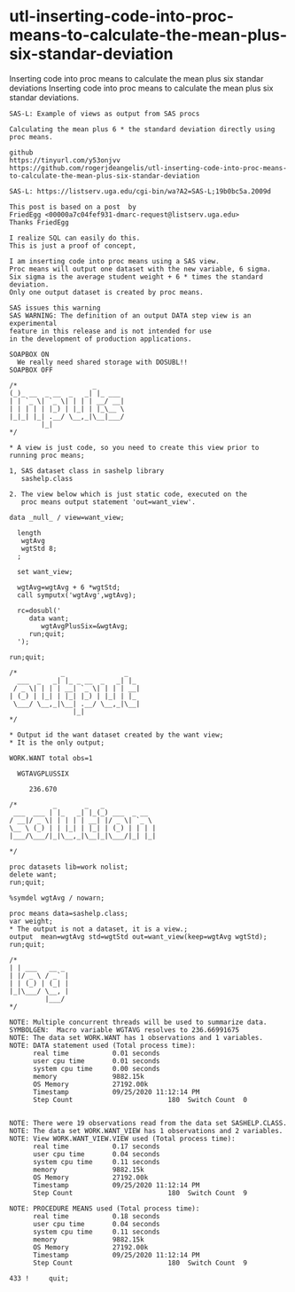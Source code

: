 # utl-inserting-code-into-proc-means-to-calculate-the-mean-plus-six-standar-deviation
Inserting code into proc means to calculate the mean plus six standar deviations
    Inserting code into proc means to calculate the mean plus six standar deviations.                                                  
                                                                                                                                       
    SAS-L: Example of views as output from SAS procs                                                                                   
                                                                                                                                       
    Calculating the mean plus 6 * the standard deviation directly using proc means.                                                    
                                                                                                                                       
    github                                                                                                                             
    https://tinyurl.com/y53onjvv                                                                                                       
    https://github.com/rogerjdeangelis/utl-inserting-code-into-proc-means-to-calculate-the-mean-plus-six-standar-deviation             
                                                                                                                                       
    SAS-L: https://listserv.uga.edu/cgi-bin/wa?A2=SAS-L;19b0bc5a.2009d                                                                 
                                                                                                                                       
    This post is based on a post  by                                                                                                   
    FriedEgg <00000a7c04fef931-dmarc-request@listserv.uga.edu>                                                                         
    Thanks FriedEgg                                                                                                                    
                                                                                                                                       
    I realize SQL can easily do this.                                                                                                  
    This is just a proof of concept,                                                                                                   
                                                                                                                                       
    I am inserting code into proc means using a SAS view.                                                                              
    Proc means will output one dataset with the new variable, 6 sigma.                                                                 
    Six sigma is the average student weight + 6 * times the standard deviation.                                                        
    Only one output dataset is created by proc means.                                                                                  
                                                                                                                                       
    SAS issues this warning                                                                                                            
    SAS WARNING: The definition of an output DATA step view is an experimental                                                         
    feature in this release and is not intended for use                                                                                
    in the development of production applications.                                                                                     
                                                                                                                                       
    SOAPBOX ON                                                                                                                         
      We really need shared storage with DOSUBL!!                                                                                      
    SOAPBOX OFF                                                                                                                        
                                                                                                                                       
    /*                   _                                                                                                             
    (_)_ __  _ __  _   _| |_ ___                                                                                                       
    | | `_ \| `_ \| | | | __/ __|                                                                                                      
    | | | | | |_) | |_| | |_\__ \                                                                                                      
    |_|_| |_| .__/ \__,_|\__|___/                                                                                                      
            |_|                                                                                                                        
    */                                                                                                                                 
                                                                                                                                       
    * A view is just code, so you need to create this view prior to running proc means;                                                
                                                                                                                                       
    1, SAS dataset class in sashelp library                                                                                            
       sashelp.class                                                                                                                   
                                                                                                                                       
    2. The view below which is just static code, executed on the                                                                       
       proc means output statement 'out=want_view'.                                                                                    
                                                                                                                                       
    data _null_ / view=want_view;                                                                                                      
                                                                                                                                       
      length                                                                                                                           
       wgtAvg                                                                                                                          
       wgtStd 8;                                                                                                                       
      ;                                                                                                                                
                                                                                                                                       
      set want_view;                                                                                                                   
                                                                                                                                       
      wgtAvg=wgtAvg + 6 *wgtStd;                                                                                                       
      call symputx('wgtAvg',wgtAvg);                                                                                                   
                                                                                                                                       
      rc=dosubl('                                                                                                                      
         data want;                                                                                                                    
            wgtAvgPlusSix=&wgtAvg;                                                                                                     
         run;quit;                                                                                                                     
      ');                                                                                                                              
                                                                                                                                       
    run;quit;                                                                                                                          
                                                                                                                                       
    /*           _               _                                                                                                     
      ___  _   _| |_ _ __  _   _| |_                                                                                                   
     / _ \| | | | __| `_ \| | | | __|                                                                                                  
    | (_) | |_| | |_| |_) | |_| | |_                                                                                                   
     \___/ \__,_|\__| .__/ \__,_|\__|                                                                                                  
                    |_|                                                                                                                
    */                                                                                                                                 
                                                                                                                                       
    * Output id the want dataset created by the want view;                                                                             
    * It is the only output;                                                                                                           
                                                                                                                                       
    WORK.WANT total obs=1                                                                                                              
                                                                                                                                       
      WGTAVGPLUSSIX                                                                                                                    
                                                                                                                                       
         236.670                                                                                                                       
                                                                                                                                       
    /*         _       _   _                                                                                                           
     ___  ___ | |_   _| |_(_) ___  _ __                                                                                                
    / __|/ _ \| | | | | __| |/ _ \| `_ \                                                                                               
    \__ \ (_) | | |_| | |_| | (_) | | | |                                                                                              
    |___/\___/|_|\__,_|\__|_|\___/|_| |_|                                                                                              
                                                                                                                                       
    */                                                                                                                                 
                                                                                                                                       
    proc datasets lib=work nolist;                                                                                                     
    delete want;                                                                                                                       
    run;quit;                                                                                                                          
                                                                                                                                       
    %symdel wgtAvg / nowarn;                                                                                                           
                                                                                                                                       
    proc means data=sashelp.class;                                                                                                     
    var weight;                                                                                                                        
    * The output is not a dataset, it is a view.;                                                                                      
    output  mean=wgtAvg std=wgtStd out=want_view(keep=wgtAvg wgtStd);                                                                  
    run;quit;                                                                                                                          
                                                                                                                                       
    /*                                                                                                                                 
    | | ___   __ _                                                                                                                     
    | |/ _ \ / _` |                                                                                                                    
    | | (_) | (_| |                                                                                                                    
    |_|\___/ \__, |                                                                                                                    
             |___/                                                                                                                     
    */                                                                                                                                 
                                                                                                                                       
    NOTE: Multiple concurrent threads will be used to summarize data.                                                                  
    SYMBOLGEN:  Macro variable WGTAVG resolves to 236.66991675                                                                         
    NOTE: The data set WORK.WANT has 1 observations and 1 variables.                                                                   
    NOTE: DATA statement used (Total process time):                                                                                    
          real time           0.01 seconds                                                                                             
          user cpu time       0.01 seconds                                                                                             
          system cpu time     0.00 seconds                                                                                             
          memory              9882.15k                                                                                                 
          OS Memory           27192.00k                                                                                                
          Timestamp           09/25/2020 11:12:14 PM                                                                                   
          Step Count                        180  Switch Count  0                                                                       
                                                                                                                                       
                                                                                                                                       
    NOTE: There were 19 observations read from the data set SASHELP.CLASS.                                                             
    NOTE: The data set WORK.WANT_VIEW has 1 observations and 2 variables.                                                              
    NOTE: View WORK.WANT_VIEW.VIEW used (Total process time):                                                                          
          real time           0.17 seconds                                                                                             
          user cpu time       0.04 seconds                                                                                             
          system cpu time     0.11 seconds                                                                                             
          memory              9882.15k                                                                                                 
          OS Memory           27192.00k                                                                                                
          Timestamp           09/25/2020 11:12:14 PM                                                                                   
          Step Count                        180  Switch Count  9                                                                       
                                                                                                                                       
    NOTE: PROCEDURE MEANS used (Total process time):                                                                                   
          real time           0.18 seconds                                                                                             
          user cpu time       0.04 seconds                                                                                             
          system cpu time     0.11 seconds                                                                                             
          memory              9882.15k                                                                                                 
          OS Memory           27192.00k                                                                                                
          Timestamp           09/25/2020 11:12:14 PM                                                                                   
          Step Count                        180  Switch Count  9                                                                       
                                                                                                                                       
    433 !     quit;                                                                                                                    
                                                                                                                                       

